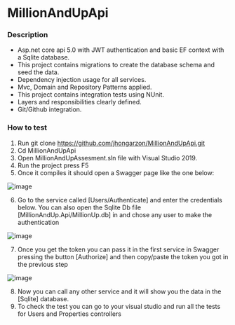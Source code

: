 # MillionAndUpApi

### Description 

* Asp.net core api 5.0 with JWT authentication and basic EF context with a Sqlite database.
* This project contains migrations to create the database schema and seed the data.
* Dependency injection usage for all services.
* Mvc, Domain and Repository Patterns applied.
* This project contains integration tests using NUnit.
* Layers and responsibilities clearly defined.
* Git/Github integration.


### How to test

1. Run git clone https://github.com/jhongarzon/MillionAndUpApi.git
2. Cd MillionAndUpApi
3. Open MillionAndUpAssesment.sln file with Visual Studio 2019.
4. Run the project press F5
5. Once it compiles it should open a Swagger page like the one below:

![image](https://user-images.githubusercontent.com/25871181/115980965-24e9ba80-a556-11eb-8606-ed8a628dc9ff.png)

6. Go to the service called [Users/Authenticate] and enter the credentials below. You can also open the Sqlite Db file [MillionAndUp.Api/MillionUp.db] in and chose any user to make the authentication

![image](https://user-images.githubusercontent.com/25871181/115980995-53679580-a556-11eb-9aa0-0cbd108c541d.png)

7. Once you get the token you can pass it in the first service in Swagger pressing the button [Authorize] and then copy/paste the token you got in the previous step

![image](https://user-images.githubusercontent.com/25871181/115981124-37182880-a557-11eb-8fbc-6b6c7d5938df.png)

8. Now you can call any other service and it will show you the data in the [Sqlite] database.
9. To check the test you can go to your visual studio and run all the tests for Users and Properties controllers
